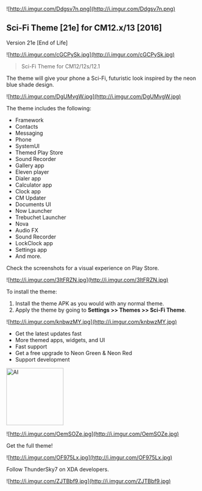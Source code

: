 ![http://i.imgur.com/Ddgsv7n.png](http://i.imgur.com/Ddgsv7n.png)

## Sci-Fi Theme [21e] for CM12.x/13 [2016]

Version 21e [End of Life]

![http://i.imgur.com/cGCPySk.jpg](http://i.imgur.com/cGCPySk.jpg)

> Sci-Fi Theme for CM12/12s/12.1

The theme will give your phone a Sci-Fi, futuristic look inspired by the neon blue shade design.

![http://i.imgur.com/DgUMvgW.jpg](http://i.imgur.com/DgUMvgW.jpg)

The theme includes the following:

* Framework
* Contacts
* Messaging
* Phone
* SystemUI
* Themed Play Store
* Sound Recorder
* Gallery app
* Eleven player
* Dialer app
* Calculator app
* Clock app
* CM Updater
* Documents UI
* Now Launcher
* Trebuchet Launcher
* Nova
* Audio FX
* Sound Recorder
* LockClock app
* Settings app
* And more.

Check the screenshots for a visual experience on Play Store.

![http://i.imgur.com/3ItFRZN.jpg](http://i.imgur.com/3ItFRZN.jpg)

To install the theme:

1. Install the theme APK as you would with any normal theme.
2. Apply the theme by going to **Settings >> Themes >> Sci-Fi Theme**.

![http://i.imgur.com/knbwzMY.jpg](http://i.imgur.com/knbwzMY.jpg)

* Get the latest updates fast
* More themed apps, widgets, and UI
* Fast support
* Get a free upgrade to Neon Green & Neon Red
* Support development

 <a href="https://play.google.com/store/apps/details?id=com.pro7t.SciFi"><img src="http://i.imgur.com/uwh3CMz.png" alt="AI" width="150"></a>



![http://i.imgur.com/OemSOZe.jpg](http://i.imgur.com/OemSOZe.jpg)

Get the full theme!

![http://i.imgur.com/OF975Lx.jpg](http://i.imgur.com/OF975Lx.jpg)

Follow ThunderSky7 on XDA developers.

![http://i.imgur.com/ZJTBbf9.jpg](http://i.imgur.com/ZJTBbf9.jpg)
